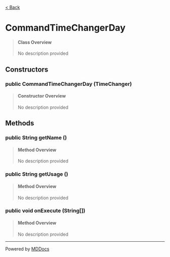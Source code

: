 [< Back](../README.md)
# CommandTimeChangerDay #
>#### Class Overview ####
>No description provided
## Constructors ##
### public CommandTimeChangerDay (TimeChanger) ###
>#### Constructor Overview ####
>No description provided
>
## Methods ##
### public String getName () ###
>#### Method Overview ####
>No description provided
>
### public String getUsage () ###
>#### Method Overview ####
>No description provided
>
### public void onExecute (String[]) ###
>#### Method Overview ####
>No description provided
>

---
Powered by [MDDocs](https://github.com/VRCube/MDDocs)